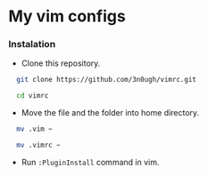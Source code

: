 
# My vim configs

### Instalation

- Clone this repository.
```bash
  git clone https://github.com/3n0ugh/vimrc.git
```
```bash
  cd vimrc
```
- Move the file and the folder into home directory.
```bash
  mv .vim ~
```
```bash
  mv .vimrc ~
```
- Run `:PluginInstall` command in vim.
